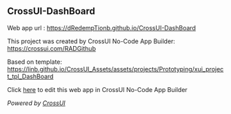 ## CrossUI-DashBoard
Web app url : https://dRedempTionb.github.io/CrossUI-DashBoard

This project was created by CrossUI No-Code App Builder: https://crossui.com/RADGithub

Based on template: https://linb.github.io/CrossUI_Assets/assets/projects/Prototyping/xui_project_tpl_DashBoard

Click [here](https://crossui.com/RADGithub/#!from=github&owner=dRedempTionb&repo=CrossUI-DashBoard) to edit this web app in CrossUI No-Code App Builder

<i>Powered by [CrossUI](https://crossui.com)</i>
